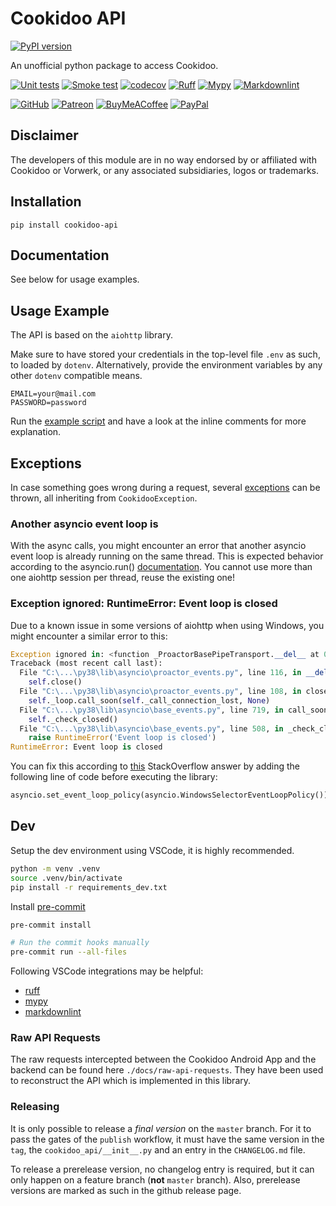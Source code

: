 # Cookidoo API

[![PyPI version](https://badge.fury.io/py/cookidoo-api.svg)](https://pypi.org/p/cookidoo-api)

An unofficial python package to access Cookidoo.

[![Unit tests](https://github.com/miaucl/cookidoo-api/actions/workflows/unit-tests.yaml/badge.svg)](https://github.com/miaucl/cookidoo-api/actions/workflows/unit-tests.yaml)
[![Smoke test](https://github.com/miaucl/cookidoo-api/actions/workflows/smoke-test.yaml/badge.svg)](https://github.com/miaucl/cookidoo-api/actions/workflows/smoke-test.yaml)
[![codecov](https://codecov.io/gh/miaucl/cookidoo-api/graph/badge.svg?token=743ZRO8FRT)](https://codecov.io/gh/miaucl/cookidoo-api)
[![Ruff](https://github.com/miaucl/cookidoo-api/actions/workflows/ruff.yml/badge.svg)](https://github.com/miaucl/cookidoo-api/actions/workflows/ruff.yml)
[![Mypy](https://github.com/miaucl/cookidoo-api/actions/workflows/mypy.yaml/badge.svg)](https://github.com/miaucl/cookidoo-api/actions/workflows/mypy.yaml)
[![Markdownlint](https://github.com/miaucl/cookidoo-api/actions/workflows/markdownlint.yml/badge.svg)](https://github.com/miaucl/cookidoo-api/actions/workflows/markdownlint.yml)

[![GitHub](https://img.shields.io/badge/sponsor-30363D?style=for-the-badge&logo=GitHub-Sponsors&logoColor=#EA4AAA)](https://github.com/sponsors/miaucl)
[![Patreon](https://img.shields.io/badge/Patreon-F96854?style=for-the-badge&logo=patreon&logoColor=white)](https://patreon.com/miaucl)
[![BuyMeACoffee](https://img.shields.io/badge/Buy%20Me%20a%20Coffee-ffdd00?style=for-the-badge&logo=buy-me-a-coffee&logoColor=black)](https://buymeacoffee.com/miaucl)
[![PayPal](https://img.shields.io/badge/PayPal-00457C?style=for-the-badge&logo=paypal&logoColor=white)](https://paypal.me/sponsormiaucl)

## Disclaimer

The developers of this module are in no way endorsed by or affiliated with Cookidoo or Vorwerk, or any associated subsidiaries, logos or trademarks.

## Installation

`pip install cookidoo-api`

## Documentation

See below for usage examples.

## Usage Example

The API is based on the `aiohttp` library.

Make sure to have stored your credentials in the top-level file `.env` as such, to loaded by `dotenv`. Alternatively, provide the environment variables by any other `dotenv` compatible means.

```text
EMAIL=your@mail.com
PASSWORD=password
```

Run the [example script](https://github.com/miaucl/cookidoo-api/blob/master/example.py) and have a look at the inline comments for more explanation.

## Exceptions

In case something goes wrong during a request, several [exceptions](https://github.com/miaucl/cookidoo/blob/master/cookidoo_api/exceptions.py) can be thrown, all inheriting from `CookidooException`.

### Another asyncio event loop is

With the async calls, you might encounter an error that another asyncio event loop is already running on the same thread. This is expected behavior according to the asyncio.run() [documentation](https://docs.python.org/3/library/asyncio-runner.html#asyncio.run). You cannot use more than one aiohttp session per thread, reuse the existing one!

### Exception ignored: RuntimeError: Event loop is closed

Due to a known issue in some versions of aiohttp when using Windows, you might encounter a similar error to this:

```python
Exception ignored in: <function _ProactorBasePipeTransport.__del__ at 0x00000000>
Traceback (most recent call last):
  File "C:\...\py38\lib\asyncio\proactor_events.py", line 116, in __del__
    self.close()
  File "C:\...\py38\lib\asyncio\proactor_events.py", line 108, in close
    self._loop.call_soon(self._call_connection_lost, None)
  File "C:\...\py38\lib\asyncio\base_events.py", line 719, in call_soon
    self._check_closed()
  File "C:\...\py38\lib\asyncio\base_events.py", line 508, in _check_closed
    raise RuntimeError('Event loop is closed')
RuntimeError: Event loop is closed
```

You can fix this according to [this](https://stackoverflow.com/questions/68123296/asyncio-throws-runtime-error-with-exception-ignored) StackOverflow answer by adding the following line of code before executing the library:

```python
asyncio.set_event_loop_policy(asyncio.WindowsSelectorEventLoopPolicy())
```

## Dev

Setup the dev environment using VSCode, it is highly recommended.

```bash
python -m venv .venv
source .venv/bin/activate
pip install -r requirements_dev.txt
```

Install [pre-commit](https://pre-commit.com)

```bash
pre-commit install

# Run the commit hooks manually
pre-commit run --all-files
```

Following VSCode integrations may be helpful:

- [ruff](https://marketplace.visualstudio.com/items?itemName=charliermarsh.ruff)
- [mypy](https://marketplace.visualstudio.com/items?itemName=matangover.mypy)
- [markdownlint](https://marketplace.visualstudio.com/items?itemName=DavidAnson.vscode-markdownlint)

### Raw API Requests

The raw requests intercepted between the Cookidoo Android App and the backend can be found here `./docs/raw-api-requests`. They have been used to reconstruct the API which is implemented in this library.

### Releasing

It is only possible to release a _final version_ on the `master` branch. For it to pass the gates of the `publish` workflow, it must have the same version in the `tag`, the `cookidoo_api/__init__.py` and an entry in the `CHANGELOG.md` file.

To release a prerelease version, no changelog entry is required, but it can only happen on a feature branch (**not** `master` branch). Also, prerelease versions are marked as such in the github release page.
